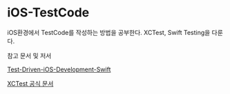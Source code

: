 # iOS-TestCode
iOS환경에서 TestCode를 작성하는 방법을 공부한다. XCTest, Swift Testing을 다룬다.


참고 문서 및 저서

[Test-Driven-iOS-Development-Swift](https://www.amazon.com/Test-Driven-iOS-Development-Swift-maintainable-ebook/dp/B09NPF1QTK)

[XCTest 공식 문서](https://developer.apple.com/documentation/xctest)